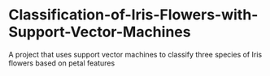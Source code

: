# Classification-of-Iris-Flowers-with-Support-Vector-Machines
A project that uses support vector machines to classify three species of Iris flowers based on petal features 
